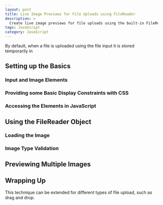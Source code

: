 ```yaml
---
layout: post
title: Live Image Previews for File Uploads using FileReader
description: >
  Create live image previews for file uploads using the built-in FileReader object and vanilla JavaScript.
tags: JavaScript
category: JavaScript
---
```


By default, when a file is uploaded using the file input it is stored temporarily in

## Setting up the Basics

### Input and Image Elements

### Providing some Basic Display Constraints with CSS

### Accessing the Elements in JavaScript

## Using the FileReader Object

### Loading the Image

### Image Type Validation

## Previewing Multiple Images

## Wrapping Up

This technique can be extended for different types of file upload, such as drag and drop.